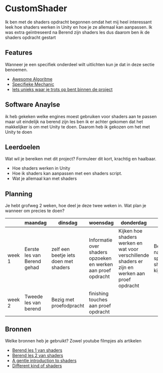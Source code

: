 # CustomShader

Ik ben met de shaders opdracht begonnen omdat het mij heel interessant leek hoe shaders werken in Unity en hoe je ze allemaal kan aanpassen. Ik was extra geïntreseerd na Berend zijn shaders les dus daarom ben ik de shaders opdracht gestart

## Features
Wanneer je een specifiek onderdeel wilt uitlichten kun je dat in deze sectie benoemen.

- [Awesome Algoritme](link)
- [Specifieke Mechanic](link)
- [Iets unieks waar je trots op bent binnen de project](link)

## Software Anaylse 

ik heb gekeken welke engines moest gebruiken voor shaders aan te passen maar uit eindelijk na berend zijn les ben ik er achter gekomen dat het makkelijker is om met Unity te doen. Daarom heb ik gekozen om het met Unity te doen

## Leerdoelen 
Wat wil je bereiken met dit project? Formuleer dit kort, krachtig en haalbaar.
- Hoe shaders werken in Unity
- Hoe ik shaders kan aanpassen met een shaders script.
- Wat je allemaal kan met shaders

## Planning 
Je hebt grofweg 2 weken, hoe deel je deze twee weken in. Wat plan je wanneer om precies te doen?

| | maandag | dinsdag | woensdag | donderdag | vrijdag |
| --- | --- | --- | --- | --- | --- |
|week 1 | Eerste  les van Berend gehad | zelf een beetje iets doen met shaders | Informatie over shaders opzoeken en werken aan proef opdracht | Kijken hoe shaders werken en wat voor verschillende shaders er zijn en werken aan proef opdracht | Beginnen naar specefieke shaders te kijken
|week 2 | Tweede les van berend | Bezig met proefodpracht | finishing touches aan proef opdracht |

## Bronnen
Welke bronnen heb je gebruikt? Zowel youtube filmpjes als artikelen

- [Berend les 1 van shaders](http://staging.srcreview.com/#!/presentations/5bd9b45df169c64261805271)
- [Berend les 2 van shaders](http://staging.srcreview.com/#!/presentations/5be537a806df03062a7ee641)
- [A gentle introduction to shaders](https://unity3d.com/learn/tutorials/topics/graphics/gentle-introduction-shaders)
- [Different kind of shaders](https://docs.unity3d.com/Manual/SL-SurfaceShaders.html)
